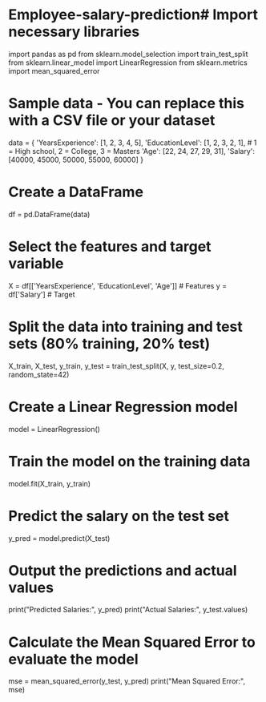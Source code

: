 # Employee-salary-prediction# Import necessary libraries
import pandas as pd
from sklearn.model_selection import train_test_split
from sklearn.linear_model import LinearRegression
from sklearn.metrics import mean_squared_error

# Sample data - You can replace this with a CSV file or your dataset
data = {
    'YearsExperience': [1, 2, 3, 4, 5],
    'EducationLevel': [1, 2, 3, 2, 1],  # 1 = High school, 2 = College, 3 = Masters
    'Age': [22, 24, 27, 29, 31],
    'Salary': [40000, 45000, 50000, 55000, 60000]
}

# Create a DataFrame
df = pd.DataFrame(data)

# Select the features and target variable
X = df[['YearsExperience', 'EducationLevel', 'Age']]  # Features
y = df['Salary']  # Target

# Split the data into training and test sets (80% training, 20% test)
X_train, X_test, y_train, y_test = train_test_split(X, y, test_size=0.2, random_state=42)

# Create a Linear Regression model
model = LinearRegression()

# Train the model on the training data
model.fit(X_train, y_train)

# Predict the salary on the test set
y_pred = model.predict(X_test)

# Output the predictions and actual values
print("Predicted Salaries:", y_pred)
print("Actual Salaries:", y_test.values)

# Calculate the Mean Squared Error to evaluate the model
mse = mean_squared_error(y_test, y_pred)
print("Mean Squared Error:", mse)
 
